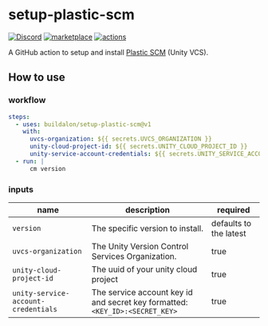# setup-plastic-scm

[![Discord](https://img.shields.io/discord/939721153688264824.svg?label=&logo=discord&logoColor=ffffff&color=7389D8&labelColor=6A7EC2)](https://discord.gg/VM9cWJ9rjH) [![marketplace](https://img.shields.io/static/v1?label=&labelColor=505050&message=Buildalon%20Actions&color=FF1E6F&logo=github-actions&logoColor=0076D6)](https://github.com/marketplace?query=buildalon) [![actions](https://github.com/buildalon/setup-plastic-scm/actions/workflows/validate.yml/badge.svg?branch=main&event=push)](https://github.com/buildalon/setup-plastic-scm/actions/workflows/validate.yml)

A GitHub action to setup and install [Plastic SCM](https://www.plasticscm.com) (Unity VCS).

## How to use

### workflow

```yaml
steps:
  - uses: buildalon/setup-plastic-scm@v1
    with:
      uvcs-organization: ${{ secrets.UVCS_ORGANIZATION }}
      unity-cloud-project-id: ${{ secrets.UNITY_CLOUD_PROJECT_ID }}
      unity-service-account-credentials: ${{ secrets.UNITY_SERVICE_ACCOUNT_CREDENTIALS }}
  - run: |
      cm version
```

### inputs

| name | description | required |
| ---- | ----------- | -------- |
| `version` | The specific version to install. | defaults to the latest |
| `uvcs-organization` | The Unity Version Control Services Organization. | true |
| `unity-cloud-project-id` | The uuid of your unity cloud project | true |
| `unity-service-account-credentials` | The service account key id and secret key formatted: `<KEY_ID>:<SECRET_KEY>`  | true |
